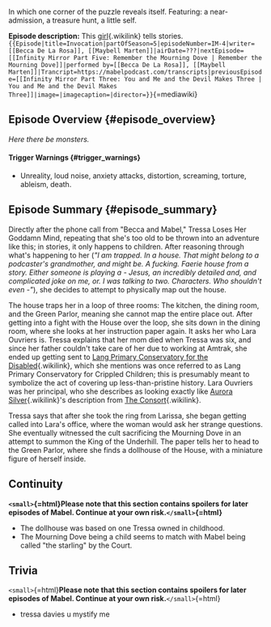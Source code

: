 In which one corner of the puzzle reveals itself. Featuring: a
near-admission, a treasure hunt, a little self.

**Episode description:** This [girl](Tressa_Davies "girl"){.wikilink}
tells
stories.`{{Episode|title=Invocation|partOfSeason=5|episodeNumber=IM-4|writer=[[Becca De La Rosa]], [[Maybell Marten]]|airDate=???|nextEpisode=[[Infinity Mirror Part Five: Remember the Mourning Dove | Remember the Mourning Dove]]|performed by=[[Becca De La Rosa]], [[Maybell Marten]]|Trancript=https://mabelpodcast.com/transcripts|previousEpisode=[[Infinity Mirror Part Three: You and Me and the Devil Makes Three | You and Me and the Devil Makes Three]]|image=|imagecaption=|director=}}`{=mediawiki}

## Episode Overview {#episode_overview}

*Here there be monsters.*

#### **Trigger Warnings** {#trigger_warnings}

- Unreality, loud noise, anxiety attacks, distortion, screaming,
  torture, ableism, death.

## Episode Summary {#episode_summary}

Directly after the phone call from \"Becca and Mabel,\" Tressa Loses Her
Goddamn Mind, repeating that she\'s too old to be thrown into an
adventure like this; in stories, it only happens to children. After
reasoning through what\'s happening to her (*\"I am trapped. In a house.
That might belong to a podcaster's grandmother, and might be. A fucking.
Faerie house from a story. Either someone is playing a - Jesus, an
incredibly detailed and, and complicated joke on me, or. I was talking
to two. Characters. Who shouldn't even -\"*), she decides to attempt to
physically map out the house.

The house traps her in a loop of three rooms: The kitchen, the dining
room, and the Green Parlor, meaning she cannot map the entire place out.
After getting into a fight with the House over the loop, she sits down
in the dining room, where she looks at her instruction paper again. It
asks her who Lara Ouvriers is. Tressa explains that her mom died when
Tressa was six, and since her father couldn\'t take care of her due to
working at Amtrak, she ended up getting sent to [Lang Primary
Conservatory for the
Disabled](Lang_Primary_Conservatory_for_the_Disabled "Lang Primary Conservatory for the Disabled"){.wikilink},
which she mentions was once referred to as Lang Primary Conservatory for
Crippled Children; this is presumably meant to symbolize the act of
covering up less-than-pristine history. Lara Ouvriers was her principal,
who she describes as looking exactly like [Aurora
Silver](Aurora_Silver "Aurora Silver"){.wikilink}\'s description from [
The Consort](Episode_Thirty:_The_Consort " The Consort"){.wikilink}.

Tressa says that after she took the ring from Larissa, she began getting
called into Lara\'s office, where the woman would ask her strange
questions. She eventually witnessed the cult sacrificing the Mourning
Dove in an attempt to summon the King of the Underhill. The paper tells
her to head to the Green Parlor, where she finds a dollhouse of the
House, with a miniature figure of herself inside.

## Continuity

**`<small>`{=html}Please note that this section contains spoilers for
later episodes of Mabel. Continue at your own risk.`</small>`{=html}**

- The dollhouse was based on one Tressa owned in childhood.
- The Mourning Dove being a child seems to match with Mabel being called
  \"the starling\" by the Court.

## Trivia

`<small>`{=html}**Please note that this section contains spoilers for
later episodes of Mabel. Continue at your own risk.**`</small>`{=html}

- tressa davies u mystify me
